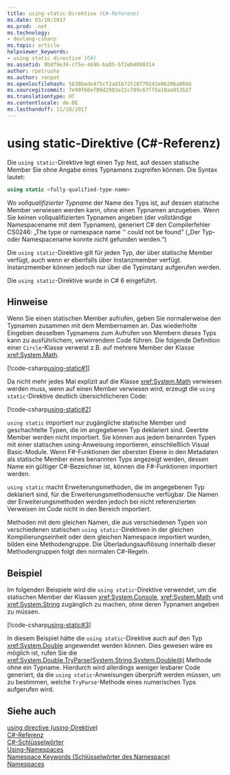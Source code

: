 ```yaml
---
title: using static-Direktive (C#-Referenz)
ms.date: 03/10/2017
ms.prod: .net
ms.technology:
- devlang-csharp
ms.topic: article
helpviewer_keywords:
- using static directive [C#]
ms.assetid: 8b8f9e34-c75e-469b-ba85-6f2eb4090314
author: rpetrusha
ms.author: ronpet
ms.openlocfilehash: 5838bede475cf2ad1b72518770241e86206a06bb
ms.sourcegitcommit: 7e99f66ef09d2903e22c789c67ff5a10aa953b2f
ms.translationtype: HT
ms.contentlocale: de-DE
ms.lasthandoff: 11/18/2017
---
```

# <a name="using-static-directive-c-reference"></a>using static-Direktive (C#-Referenz)

Die `using static`-Direktive legt einen Typ fest, auf dessen statische Member Sie ohne Angabe eines Typnamens zugreifen können. Die Syntax lautet:

```csharp
using static <fully-qualified-type-name>
```

Wo *vollqualifizierter Typname* der Name des Typs ist, auf dessen statische Member verwiesen werden kann, ohne einen Typnamen anzugeben. Wenn Sie keinen vollqualifizierten Typnamen angeben (der vollständige Namespacename mit dem Typnamen), generiert C# den Compilerfehler CS0246: „The type or namespace name '<type-name>' could not be found“ („Der Typ- oder Namespacename <type-name> konnte nicht gefunden werden.“)

Die `using static`-Direktive gilt für jeden Typ, der über statische Member verfügt, auch wenn er ebenfalls über Instanzmember verfügt. Instanzmember können jedoch nur über die Typinstanz aufgerufen werden.

Die `using static`-Direktive wurde in C# 6 eingeführt.

## <a name="remarks"></a>Hinweise
 
Wenn Sie einen statischen Member aufrufen, geben Sie normalerweise den Typnamen zusammen mit dem Membernamen an. Das wiederholte Eingeben desselben Typnamens zum Aufrufen von Membern dieses Typs kann zu ausführlichem, verwirrendem Code führen. Die folgende Definition einer `Circle`-Klasse verweist z.B. auf mehrere Member der Klasse <xref:System.Math>.
  
[!code-csharp[using-static#1](../../../../samples/snippets/csharp/language-reference/keywords/using/using-static1.cs#1)]

Da nicht mehr jedes Mal explizit auf die Klasse <xref:System.Math> verwiesen werden muss, wenn auf einen Member verwiesen wird, erzeugt die `using static`-Direktive deutlich übersichtlicheren Code:

[!code-csharp[using-static#2](../../../../samples/snippets/csharp/language-reference/keywords/using/using-static2.cs#1)]

`using static` importiert nur zugängliche statische Member und geschachtelte Typen, die im angegebenen Typ deklariert sind.  Geerbte Member werden nicht importiert.  Sie können aus jedem benannten Typen mit einer statischen using-Anweisung importieren, einschließlich Visual Basic-Module.  Wenn F#-Funktionen der obersten Ebene in den Metadaten als statische Member eines benannten Typs angezeigt werden, dessen Name ein gültiger C#-Bezeichner ist, können die F#-Funktionen importiert werden.  
  
 `using static` macht Erweiterungsmethoden, die im angegebenen Typ deklariert sind, für die Erweiterungsmethodensuche verfügbar.  Die Namen der Erweiterungsmethoden werden jedoch bei nicht referenzierten Verweisen im Code nicht in den Bereich importiert.  
  
 Methoden mit dem gleichen Namen, die aus verschiedenen Typen von verschiedenen statischen `using static`-Direktiven in der gleichen Kompilierungseinheit oder dem gleichen Namespace importiert wurden, bilden eine Methodengruppe.  Die Überladungsauflösung innerhalb dieser Methodengruppen folgt den normalen C#-Regeln.  
  
## <a name="example"></a>Beispiel

Im folgenden Beispiele wird die `using static`-Direktive verwendet, um die statischen Member der Klassen <xref:System.Console>, <xref:System.Math> und <xref:System.String> zugänglich zu machen, ohne deren Typnamen angeben zu müssen.

[!code-csharp[using-static#3](../../../../samples/snippets/csharp/language-reference/keywords/using/using-static3.cs)]

In diesem Beispiel hätte die `using static`-Direktive auch auf den Typ <xref:System.Double> angewendet werden können. Dies gewesen wäre es möglich ist, rufen Sie die <xref:System.Double.TryParse(System.String,System.Double@)> Methode ohne ein Typname. Hierdurch wird allerdings weniger lesbarer Code generiert, da die `using static`-Anweisungen überprüft werden müssen, um zu bestimmen, welche `TryParse`-Methode eines numerischen Typs aufgerufen wird.

## <a name="see-also"></a>Siehe auch

[using directive (using-Direktive)](using-directive.md)   
[C#-Referenz](../../../csharp/language-reference/index.md)   
[C#-Schlüsselwörter](../../../csharp/language-reference/keywords/index.md)   
[Using-Namespaces](../../../csharp/programming-guide/namespaces/using-namespaces.md)   
[Namespace Keywords (Schlüsselwörter des Namespace)](../../../csharp/language-reference/keywords/namespace-keywords.md)   
[Namespaces](../../../csharp/programming-guide/namespaces/index.md)   
